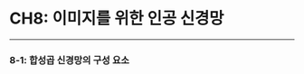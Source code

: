 # CH8: 이미지를 위한 인공 신경망
-----------------------------------------------------------------------------

### 8-1: 합성곱 신경망의 구성 요소

